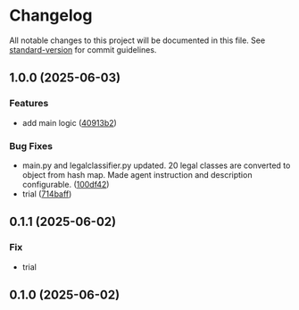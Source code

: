# Changelog

All notable changes to this project will be documented in this file. See [standard-version](https://github.com/conventional-changelog/standard-version) for commit guidelines.

## 1.0.0 (2025-06-03)


### Features

* add main logic ([40913b2](https://github.com/afaruk18/sw-legal-doc-classifier/commit/40913b2cb09ee9db25be8d2fb75aed5ab261493d))


### Bug Fixes

* main.py and legalclassifier.py updated. 20 legal classes are converted to object from hash map. Made agent instruction and description configurable. ([100df42](https://github.com/afaruk18/sw-legal-doc-classifier/commit/100df427de552009cbdbc66f09782ab15f99b004))
* trial ([714baff](https://github.com/afaruk18/sw-legal-doc-classifier/commit/714baff6bbaddf2c714eb3cdeeae6dcf99967329))

## 0.1.1 (2025-06-02)

### Fix

- trial

## 0.1.0 (2025-06-02)
